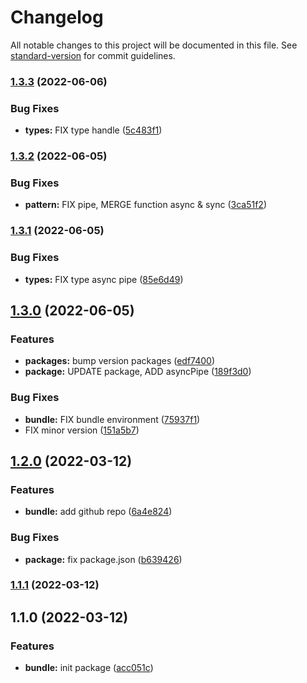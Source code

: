 # Changelog

All notable changes to this project will be documented in this file. See [standard-version](https://github.com/conventional-changelog/standard-version) for commit guidelines.

### [1.3.3](https://github.com/stephen-shopopop/standard/compare/v1.3.2...v1.3.3) (2022-06-06)


### Bug Fixes

* **types:** FIX type handle ([5c483f1](https://github.com/stephen-shopopop/standard/commit/5c483f15ba73388b77f620339eb2f34bf43f25b7))

### [1.3.2](https://github.com/stephen-shopopop/standard/compare/v1.3.1...v1.3.2) (2022-06-05)


### Bug Fixes

* **pattern:** FIX pipe, MERGE function async & sync ([3ca51f2](https://github.com/stephen-shopopop/standard/commit/3ca51f26de5f6233a838ffab12157346bbbef23d))

### [1.3.1](https://github.com/stephen-shopopop/standard/compare/v1.3.0...v1.3.1) (2022-06-05)


### Bug Fixes

* **types:** FIX type async pipe ([85e6d49](https://github.com/stephen-shopopop/standard/commit/85e6d490de1224ccabb9dbfd85012cc2c0619e58))

## [1.3.0](https://github.com/stephen-shopopop/standard/compare/v1.2.0...v1.3.0) (2022-06-05)


### Features

* **packages:** bump version packages ([edf7400](https://github.com/stephen-shopopop/standard/commit/edf7400a6ca260ea8af2ff6df9ac61132d6305b5))
* **package:** UPDATE package, ADD asyncPipe ([189f3d0](https://github.com/stephen-shopopop/standard/commit/189f3d0aec62ad810ad463db5f99bd5a659ae647))


### Bug Fixes

* **bundle:** FIX bundle environment ([75937f1](https://github.com/stephen-shopopop/standard/commit/75937f1e258ee28f88879afe2d7959fde1449bf4))
* FIX minor version ([151a5b7](https://github.com/stephen-shopopop/standard/commit/151a5b7b877e91c9c71abbbacb280d82d25bc634))

## [1.2.0](https://github.com/stephen-shopopop/standard/compare/v1.1.1...v1.2.0) (2022-03-12)


### Features

* **bundle:** add github repo ([6a4e824](https://github.com/stephen-shopopop/standard/commit/6a4e82499c81b202261ba45a5ef2331fa9ee0902))


### Bug Fixes

* **package:** fix package.json ([b639426](https://github.com/stephen-shopopop/standard/commit/b639426521b38662d2e40a7c41566c0a8c896610))

### [1.1.1](https://github.com/stephen-shopopop/standard/compare/v1.1.0...v1.1.1) (2022-03-12)

## 1.1.0 (2022-03-12)


### Features

* **bundle:** init package ([acc051c](https://github.com/stephen-shopopop/standard/commit/acc051ca3c63dea9f93f071e97d8959f4ef5f8eb))
